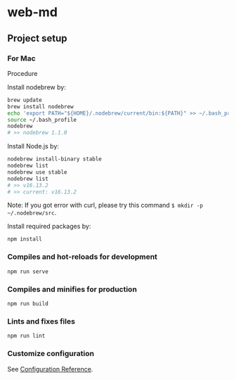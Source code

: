 # web-md

## Project setup

### For Mac

Procedure

Install nodebrew by:

```bash
brew update
brew install nodebrew
echo 'export PATH="${HOME}/.nodebrew/current/bin:${PATH}" >> ~/.bash_profile'
source ~/.bash_profile
nodebrew
# >> nodebrew 1.1.0
```

Install Node.js by:

```bash
nodebrew install-binary stable 
nodebrew list
nodebrew use stable
nodebrew list
# >> v16.13.2
# >> current: v16.13.2
```

Note: If you got error with curl, please try this command `$ mkdir -p ~/.nodebrew/src`.

Install required packages by:

```
npm install
```


### Compiles and hot-reloads for development
```
npm run serve
```

### Compiles and minifies for production
```
npm run build
```

### Lints and fixes files
```
npm run lint
```

### Customize configuration
See [Configuration Reference](https://cli.vuejs.org/config/).
